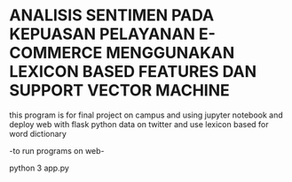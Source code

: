 # ANALISIS SENTIMEN PADA KEPUASAN PELAYANAN E-COMMERCE MENGGUNAKAN LEXICON BASED FEATURES DAN SUPPORT VECTOR MACHINE

this program is for final project on campus and using jupyter notebook and deploy web with flask python data on twitter and use lexicon based for word dictionary

-to run programs on web- 

python 3 app.py 
